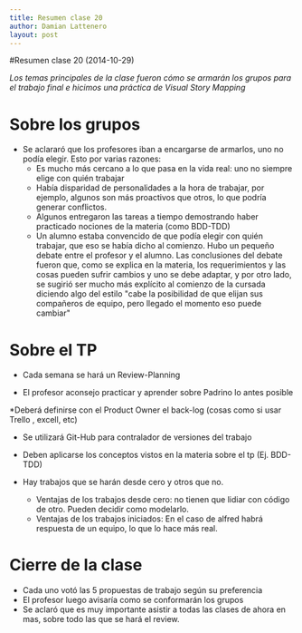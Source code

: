 ```yaml
---
title: Resumen clase 20
author: Damian Lattenero
layout: post
---
```


#Resumen clase 20 (2014-10-29)

*Los temas principales de la clase fueron cómo se armarán los grupos para el trabajo final e hicimos una práctica de Visual Story Mapping*

Sobre los grupos
==

* Se aclararó que los profesores iban a encargarse de armarlos, uno no podía elegir. Esto por varias razones:
    * Es mucho más cercano a lo que pasa en la vida real: uno no siempre elige con quién trabajar
    * Había disparidad de personalidades a la hora de trabajar, por ejemplo, algunos son más proactivos que otros, lo que podría generar conflictos.
    * Algunos entregaron las tareas a tiempo demostrando haber practicado nociones de la materia (como BDD-TDD)
    * Un alumno estaba convencido de que podía elegir con quién trabajar, que eso se había dicho al comienzo. Hubo un pequeño debate entre el profesor y el alumno.
      Las conclusiones del debate fueron que, como se explica en la materia, los requerimientos y las cosas pueden sufrir cambios y uno se debe adaptar, y por otro
      lado, se sugirió ser mucho más explícito al comienzo de la cursada diciendo algo del estilo "cabe la posibilidad de que elijan sus compañeros de equipo, pero
      llegado el momento eso puede cambiar"

Sobre el TP
==
* Cada semana se hará un Review-Planning

* El profesor aconsejo practicar y aprender sobre Padrino lo antes posible

*Deberá definirse con el Product Owner el back-log (cosas como si usar Trello , excell, etc)

* Se utilizará Git-Hub para contralador de versiones del trabajo

* Deben aplicarse los conceptos vistos en la materia sobre el tp (Ej. BDD-TDD)

* Hay trabajos que se harán desde cero y otros que no. 
    * Ventajas de los trabajos desde cero: no tienen que lidiar con código de otro. Pueden decidir como modelarlo.
    * Ventajas de los trabajos iniciados: En el caso de alfred habrá respuesta de un equipo, lo que lo hace más real.
 
Cierre de la clase
==

* Cada uno votó las 5 propuestas de trabajo según su preferencia
* El profesor luego avisaría como se conformarán los grupos
* Se aclaró que es muy importante asistir a todas las clases de ahora en mas, sobre todo las que se hará el review.

